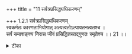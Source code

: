 +++
title = "11 सर्वत्रप्रसिद्ध्यधिकरणम्"

+++
1.2.1 सर्वत्रप्रसिद्ध्यधिकरणम्  
स्वकर्मतः कारणताभियोगात् अल्पत्वतोऽल्पायतनत्वतश्च ।  
सर्वं समाशङ्क्य निरास जीवं प्रसिद्धितस्तद्गुणतः स्मृतेश्च ।। 21 ।।

<details><summary>टीका</summary>

1.2.1 सर्वत्रप्रसिद्ध्यधिकरणम् Having raised the doubt that it is only जीव or the soul that is the efficient cause of the world through its past merits and demirts, and the word आत्मन् in the उपनिषदिc texts refer to जीव only as they convey it to be of minute size and as having small abode, the author of the सूत्र-s rejects it on the grounds that the qualities well - known to denote Brahman are set forth with reference to the cause of the world and that the qualities mentioned are applicable only to Brahman and that the स्मृति text declares Brahman to be the cause of the world.
</details>

